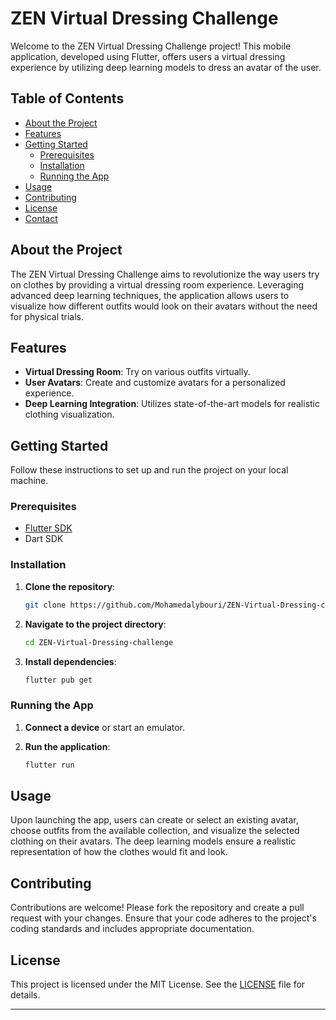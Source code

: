 # ZEN Virtual Dressing Challenge

Welcome to the ZEN Virtual Dressing Challenge project! This mobile application, developed using Flutter, offers users a virtual dressing experience by utilizing deep learning models to dress an avatar of the user.

## Table of Contents

- [About the Project](#about-the-project)
- [Features](#features)
- [Getting Started](#getting-started)
  - [Prerequisites](#prerequisites)
  - [Installation](#installation)
  - [Running the App](#running-the-app)
- [Usage](#usage)
- [Contributing](#contributing)
- [License](#license)
- [Contact](#contact)

## About the Project

The ZEN Virtual Dressing Challenge aims to revolutionize the way users try on clothes by providing a virtual dressing room experience. Leveraging advanced deep learning techniques, the application allows users to visualize how different outfits would look on their avatars without the need for physical trials.

## Features

- **Virtual Dressing Room**: Try on various outfits virtually.
- **User Avatars**: Create and customize avatars for a personalized experience.
- **Deep Learning Integration**: Utilizes state-of-the-art models for realistic clothing visualization.

## Getting Started

Follow these instructions to set up and run the project on your local machine.

### Prerequisites

- [Flutter SDK](https://flutter.dev/docs/get-started/install)
- Dart SDK

### Installation

1. **Clone the repository**:

   ```bash
   git clone https://github.com/Mohamedalybouri/ZEN-Virtual-Dressing-challenge.git
   ```

2. **Navigate to the project directory**:

   ```bash
   cd ZEN-Virtual-Dressing-challenge
   ```

3. **Install dependencies**:

   ```bash
   flutter pub get
   ```

### Running the App

1. **Connect a device** or start an emulator.
2. **Run the application**:

   ```bash
   flutter run
   ```

## Usage

Upon launching the app, users can create or select an existing avatar, choose outfits from the available collection, and visualize the selected clothing on their avatars. The deep learning models ensure a realistic representation of how the clothes would fit and look.

## Contributing

Contributions are welcome! Please fork the repository and create a pull request with your changes. Ensure that your code adheres to the project's coding standards and includes appropriate documentation.

## License

This project is licensed under the MIT License. See the [LICENSE](LICENSE) file for details.

---
